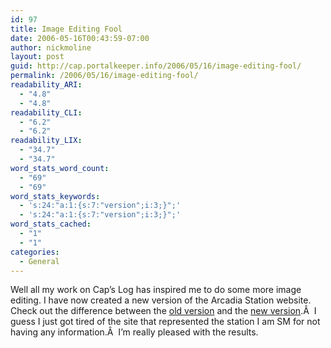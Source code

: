 ```yaml
---
id: 97
title: Image Editing Fool
date: 2006-05-16T00:43:59-07:00
author: nickmoline
layout: post
guid: http://cap.portalkeeper.info/2006/05/16/image-editing-fool/
permalink: /2006/05/16/image-editing-fool/
readability_ARI:
  - "4.8"
  - "4.8"
readability_CLI:
  - "6.2"
  - "6.2"
readability_LIX:
  - "34.7"
  - "34.7"
word_stats_word_count:
  - "69"
  - "69"
word_stats_keywords:
  - 's:24:"a:1:{s:7:"version";i:3;}";'
  - 's:24:"a:1:{s:7:"version";i:3;}";'
word_stats_cached:
  - "1"
  - "1"
categories:
  - General
---
```

Well all my work on Cap&#8217;s Log has inspired me to do some more image editing. I have now created a new version of the Arcadia Station website. Check out the difference between the <a target="_blank" href="http://web.archive.org/web/20060625035925/http://arcadia.stations.acalltoduty.com:80/old/">old version</a> and the <a target="_blank" href="http://arcadia.stations.acalltoduty.com/">new version</a>.Â  I guess I just got tired of the site that represented the station I am SM for not having any information.Â  I&#8217;m really pleased with the results.